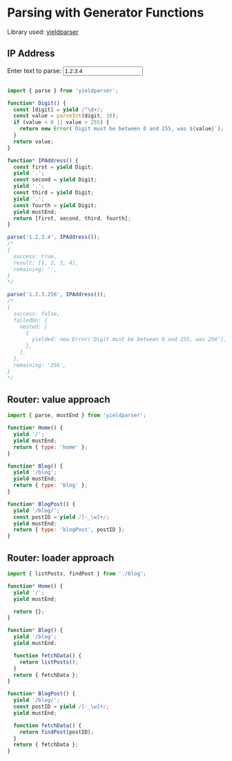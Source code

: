 # Parsing with Generator Functions

Library used: [yieldparser](https://github.com/RoyalIcing/yieldparser)

## IP Address

<form class="Y">
<label for=parsing-ip-address-input>Enter text to parse:</label> <input id=parsing-ip-address-input type=text value="1.2.3.4">
<output id=parsing-ip-address-output><pre><code class="target language-json"></code></pre></output>
</form>

```js
import { parse } from 'yieldparser';

function* Digit() {
  const [digit] = yield /^\d+/;
  const value = parseInt(digit, 10);
  if (value < 0 || value > 255) {
    return new Error(`Digit must be between 0 and 255, was ${value}`);
  }
  return value;
}

function* IPAddress() {
  const first = yield Digit;
  yield '.';
  const second = yield Digit;
  yield '.';
  const third = yield Digit;
  yield '.';
  const fourth = yield Digit;
  yield mustEnd;
  return [first, second, third, fourth];
}

parse('1.2.3.4', IPAddress());
/*
{
  success: true,
  result: [1, 2, 3, 4],
  remaining: '',
}
*/

parse('1.2.3.256', IPAddress());
/*
{
  success: false,
  failedOn: {
    nested: [
      {
        yielded: new Error('Digit must be between 0 and 255, was 256'),
      },
    ],
  },
  remaining: '256',
}
*/
```

## Router: value approach

```js
import { parse, mustEnd } from 'yieldparser';

function* Home() {
  yield '/';
  yield mustEnd;
  return { type: 'home' };
}

function* Blog() {
  yield '/blog';
  yield mustEnd;
  return { type: 'blog' };
}

function* BlogPost() {
  yield '/blog/';
  const postID = yield /[-_\w]+/;
  yield mustEnd;
  return { type: 'blogPost', postID };
}
```

## Router: loader approach

```js
import { listPosts, findPost } from './blog';

function* Home() {
  yield '/';
  yield mustEnd;

  return {};
}

function* Blog() {
  yield '/blog';
  yield mustEnd;

  function fetchData() {
    return listPosts();
  }
  return { fetchData };
}

function* BlogPost() {
  yield '/blog/';
  const postID = yield /[-_\w]+/;
  yield mustEnd;

  function fetchData() {
    return findPost(postID);
  }
  return { fetchData };
}
```
